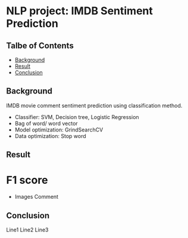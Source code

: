 # NLP project: IMDB Sentiment Prediction

## Talbe of Contents
* [Background](#Background)
* [Result](#Result)
* [Conclusion](#Conclusion)

## Background
IMDB movie comment sentiment prediction using classification method.
* Classifier: SVM, Decision tree, Logistic Regression
* Bag of word/ word vector
* Model optimization: GrindSearchCV
* Data optimization: Stop word

## Result

# F1 score
* Images
Comment

## Conclusion
Line1
Line2
Line3
